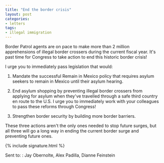 ```yaml
---
title: "End the border crisis"
layout: post
categories:
- letters
tags:
- illegal immigration
---
```


Border Patrol agents are on pace to make more than 2 million apprehensions of illegal border crossers during the current fiscal year. It's past time for Congress to take action to end this historic border crisis!

I urge you to immediately pass legislation that would:

1. Mandate the successful Remain in Mexico policy that requires asylum seekers to remain in Mexico until their asylum hearing.

2. End asylum shopping by preventing illegal border crossers from applying for asylum when they've travelled through a safe third country en route to the U.S. I urge you to immediately work with your colleagues to pass these reforms through Congress!

3. Strengthen border security by building more border barriers.

These three actions aren't the only ones needed to stop future surges, but all three will go a long way in ending the current border surge and preventing future ones.

{% include signature.html %}

Sent to:
: Jay Obernolte, Alex Padilla, Dianne Feinstein
